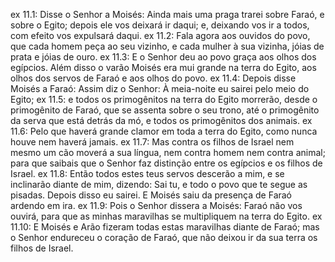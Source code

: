 ex 11.1: Disse o Senhor a Moisés: Ainda mais uma praga trarei sobre Faraó, e sobre o Egito; depois ele vos deixará ir daqui; e, deixando vos ir a todos, com efeito vos expulsará daqui.
ex 11.2: Fala agora aos ouvidos do povo, que cada homem peça ao seu vizinho, e cada mulher à sua vizinha, jóias de prata e jóias de ouro.
ex 11.3: E o Senhor deu ao povo graça aos olhos dos egípcios. Além disso o varão Moisés era mui grande na terra do Egito, aos olhos dos servos de Faraó e aos olhos do povo.
ex 11.4: Depois disse Moisés a Faraó: Assim diz o Senhor: À meia-noite eu sairei pelo meio do Egito;
ex 11.5: e todos os primogênitos na terra do Egito morrerão, desde o primogênito de Faraó, que se assenta sobre o seu trono, até o primogênito da serva que está detrás da mó, e todos os primogênitos dos animais.
ex 11.6: Pelo que haverá grande clamor em toda a terra do Egito, como nunca houve nem haverá jamais.
ex 11.7: Mas contra os filhos de Israel nem mesmo um cão moverá a sua língua, nem contra homem nem contra animal; para que saibais que o Senhor faz distinção entre os egípcios e os filhos de Israel.
ex 11.8: Então todos estes teus servos descerão a mim, e se inclinarão diante de mim, dizendo: Sai tu, e todo o povo que te segue as pisadas. Depois disso eu sairei. E Moisés saiu da presença de Faraó ardendo em ira.
ex 11.9: Pois o Senhor dissera a Moisés: Faraó não vos ouvirá, para que as minhas maravilhas se multipliquem na terra do Egito.
ex 11.10: E Moisés e Arão fizeram todas estas maravilhas diante de Faraó; mas o Senhor endureceu o coração de Faraó, que não deixou ir da sua terra os filhos de Israel.

